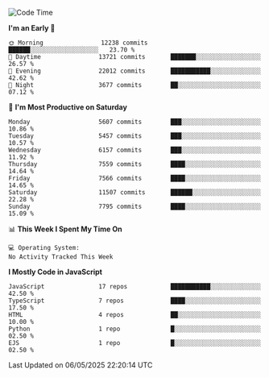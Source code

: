 <!--START_SECTION:waka-->
![Code Time](http://img.shields.io/badge/Code%20Time-3%2C498%20hrs%2059%20mins-blue)

**I'm an Early 🐤** 

```text
🌞 Morning                12238 commits       ██████░░░░░░░░░░░░░░░░░░░   23.70 % 
🌆 Daytime                13721 commits       ███████░░░░░░░░░░░░░░░░░░   26.57 % 
🌃 Evening                22012 commits       ███████████░░░░░░░░░░░░░░   42.62 % 
🌙 Night                  3677 commits        ██░░░░░░░░░░░░░░░░░░░░░░░   07.12 % 
```
📅 **I'm Most Productive on Saturday** 

```text
Monday                   5607 commits        ███░░░░░░░░░░░░░░░░░░░░░░   10.86 % 
Tuesday                  5457 commits        ███░░░░░░░░░░░░░░░░░░░░░░   10.57 % 
Wednesday                6157 commits        ███░░░░░░░░░░░░░░░░░░░░░░   11.92 % 
Thursday                 7559 commits        ████░░░░░░░░░░░░░░░░░░░░░   14.64 % 
Friday                   7566 commits        ████░░░░░░░░░░░░░░░░░░░░░   14.65 % 
Saturday                 11507 commits       ██████░░░░░░░░░░░░░░░░░░░   22.28 % 
Sunday                   7795 commits        ████░░░░░░░░░░░░░░░░░░░░░   15.09 % 
```


📊 **This Week I Spent My Time On** 

```text
💻 Operating System: 
No Activity Tracked This Week
```

**I Mostly Code in JavaScript** 

```text
JavaScript               17 repos            ███████████░░░░░░░░░░░░░░   42.50 % 
TypeScript               7 repos             ████░░░░░░░░░░░░░░░░░░░░░   17.50 % 
HTML                     4 repos             ██░░░░░░░░░░░░░░░░░░░░░░░   10.00 % 
Python                   1 repo              █░░░░░░░░░░░░░░░░░░░░░░░░   02.50 % 
EJS                      1 repo              █░░░░░░░░░░░░░░░░░░░░░░░░   02.50 % 
```




 Last Updated on 06/05/2025 22:20:14 UTC
<!--END_SECTION:waka-->

<!--
**likaiqiang/likaiqiang** is a ✨ _special_ ✨ repository because its `README.md` (this file) appears on your GitHub profile.

Here are some ideas to get you started:

- 🔭 I’m currently working on ...
- 🌱 I’m currently learning ...
- 👯 I’m looking to collaborate on ...
- 🤔 I’m looking for help with ...
- 💬 Ask me about ...
- 📫 How to reach me: ...
- 😄 Pronouns: ...
- ⚡ Fun fact: ...
-->
